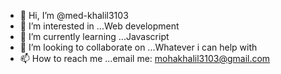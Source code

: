 - 👋 Hi, I’m @med-khalil3103
- 👀 I’m interested in ...Web development
- 🌱 I’m currently learning ...Javascript
- 💞️ I’m looking to collaborate on ...Whatever i can help with
- 📫 How to reach me ...email me: mohakhalil3103@gmail.com

<!---
med-khalil3103/med-khalil3103 is a ✨ special ✨ repository because its `README.md` (this file) appears on your GitHub profile.
You can click the Preview link to take a look at your changes.
--->
